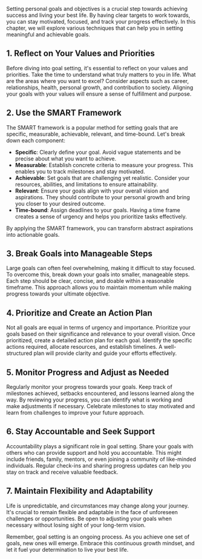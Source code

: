 
Setting personal goals and objectives is a crucial step towards achieving success and living your best life. By having clear targets to work towards, you can stay motivated, focused, and track your progress effectively. In this chapter, we will explore various techniques that can help you in setting meaningful and achievable goals.

1\. Reflect on Your Values and Priorities
----------------------------------------

Before diving into goal setting, it's essential to reflect on your values and priorities. Take the time to understand what truly matters to you in life. What are the areas where you want to excel? Consider aspects such as career, relationships, health, personal growth, and contribution to society. Aligning your goals with your values will ensure a sense of fulfillment and purpose.

2\. Use the SMART Framework
--------------------------

The SMART framework is a popular method for setting goals that are specific, measurable, achievable, relevant, and time-bound. Let's break down each component:

* **Specific**: Clearly define your goal. Avoid vague statements and be precise about what you want to achieve.
* **Measurable**: Establish concrete criteria to measure your progress. This enables you to track milestones and stay motivated.
* **Achievable**: Set goals that are challenging yet realistic. Consider your resources, abilities, and limitations to ensure attainability.
* **Relevant**: Ensure your goals align with your overall vision and aspirations. They should contribute to your personal growth and bring you closer to your desired outcome.
* **Time-bound**: Assign deadlines to your goals. Having a time frame creates a sense of urgency and helps you prioritize tasks effectively.

By applying the SMART framework, you can transform abstract aspirations into actionable goals.

3\. Break Goals into Manageable Steps
------------------------------------

Large goals can often feel overwhelming, making it difficult to stay focused. To overcome this, break down your goals into smaller, manageable steps. Each step should be clear, concise, and doable within a reasonable timeframe. This approach allows you to maintain momentum while making progress towards your ultimate objective.

4\. Prioritize and Create an Action Plan
---------------------------------------

Not all goals are equal in terms of urgency and importance. Prioritize your goals based on their significance and relevance to your overall vision. Once prioritized, create a detailed action plan for each goal. Identify the specific actions required, allocate resources, and establish timelines. A well-structured plan will provide clarity and guide your efforts effectively.

5\. Monitor Progress and Adjust as Needed
----------------------------------------

Regularly monitor your progress towards your goals. Keep track of milestones achieved, setbacks encountered, and lessons learned along the way. By reviewing your progress, you can identify what is working and make adjustments if necessary. Celebrate milestones to stay motivated and learn from challenges to improve your future approach.

6\. Stay Accountable and Seek Support
------------------------------------

Accountability plays a significant role in goal setting. Share your goals with others who can provide support and hold you accountable. This might include friends, family, mentors, or even joining a community of like-minded individuals. Regular check-ins and sharing progress updates can help you stay on track and receive valuable feedback.

7\. Maintain Flexibility and Adaptability
----------------------------------------

Life is unpredictable, and circumstances may change along your journey. It's crucial to remain flexible and adaptable in the face of unforeseen challenges or opportunities. Be open to adjusting your goals when necessary without losing sight of your long-term vision.

Remember, goal setting is an ongoing process. As you achieve one set of goals, new ones will emerge. Embrace this continuous growth mindset, and let it fuel your determination to live your best life.

